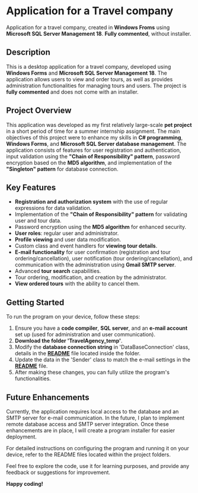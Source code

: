 # Application for a Travel company
Application for a travel company, created in **Windows Froms** using **Microsoft SQL Server Management 18**. **Fully commented**, without installer.

## Description
This is a desktop application for a travel company, developed using **Windows Forms** and **Microsoft SQL Server Management 18**. The application allows users to view and order tours, as well as provides administration functionalities for managing tours and users. The project is **fully commented** and does not come with an installer.

## Project Overview
This application was developed as my first relatively large-scale **pet project** in a short period of time for a summer internship assignment. The main objectives of this project were to enhance my skills in **C# programming**, **Windows Forms**, and **Microsoft SQL Server database management**. The application consists of features for user registration and authentication, input validation using the **"Chain of Responsibility" pattern**, password encryption based on the **MD5 algorithm**, and implementation of the **"Singleton" pattern** for database connection.

## Key Features
- **Registration and authorization system** with the use of regular expressions for data validation.
- Implementation of the **"Chain of Responsibility" pattern** for validating user and tour data.
- Password encryption using the **MD5 algorithm** for enhanced security.
- **User roles**: regular user and administrator.
- **Profile viewing** and user data modification.
- Custom class and event handlers for **viewing tour details**.
- **E-mail functionality** for user confirmation (registration and tour ordering/cancellation), user notification (tour ordering/cancellation), and communication with the administration using **Gmail SMTP server**.
- Advanced **tour search** capabilities.
- Tour ordering, modification, and creation by the administrator.
- **View ordered tours** with the ability to cancel them.

## Getting Started
To run the program on your device, follow these steps:

1. Ensure you have a **code compiler**, **SQL server**, and an **e-mail account** set up (used for administration and user communication).
1. **Download the folder 'TravelAgency_temp'**.
1. Modify the **database connection string** in 'DataBaseConnection' class, details in the [**README**](TravelAgency_temp/Classes/README(Database_creation).md) file located inside the folder.
1. Update the data in the 'Sender' class to match the e-mail settings in the [**README**](TravelAgency_temp/Classes/README(Deployment).md#sendercs) file.
1. After making these changes, you can fully utilize the program's functionalities.

## Future Enhancements
Currently, the application requires local access to the database and an SMTP server for e-mail communication. In the future, I plan to implement remote database access and SMTP server integration. Once these enhancements are in place, I will create a program installer for easier deployment.

For detailed instructions on configuring the program and running it on your device, refer to the README files located within the project folders.

Feel free to explore the code, use it for learning purposes, and provide any feedback or suggestions for improvement. 

**Happy coding!**
